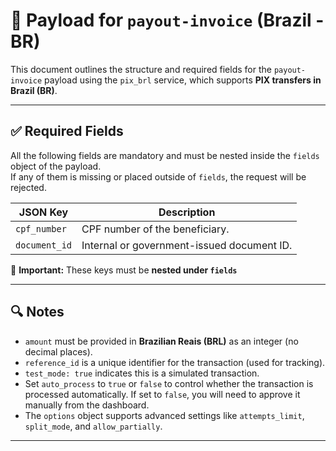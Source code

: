 # 📄 Payload for `payout-invoice` (Brazil - BR)

This document outlines the structure and required fields for the `payout-invoice` payload using the `pix_brl` service, which supports **PIX transfers in Brazil (BR)**.

---

## ✅ Required Fields

All the following fields are mandatory and must be nested inside the `fields` object of the payload.  
If any of them is missing or placed outside of `fields`, the request will be rejected.

| JSON Key       | Description                                     |
|----------------|-------------------------------------------------|
| `cpf_number`   | CPF number of the beneficiary.                  |
| `document_id`  | Internal or government-issued document ID.      |

📝 **Important:** These keys must be **nested under `fields`**

---

## 🔍 Notes

- `amount` must be provided in **Brazilian Reais (BRL)** as an integer (no decimal places).
- `reference_id` is a unique identifier for the transaction (used for tracking).
- `test_mode: true` indicates this is a simulated transaction.
- Set `auto_process` to `true` or `false` to control whether the transaction is processed automatically. If set to `false`, you will need to approve it manually from the dashboard.
- The `options` object supports advanced settings like `attempts_limit`, `split_mode`, and `allow_partially`.

---
